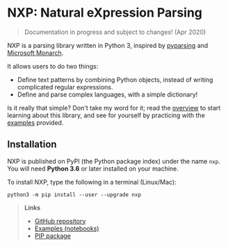 
# NXP: Natural eXpression Parsing

> Documentation in progress and subject to changes! (Apr 2020)

NXP is a parsing library written in Python 3, inspired by [pyparsing](https://github.com/pyparsing/pyparsing) and [Microsoft Monarch](https://microsoft.github.io/monaco-editor/monarch.html). 

It allows users to do two things:

- Define text patterns by combining Python objects, instead of writing complicated regular expressions.
- Define and parse complex languages, with a simple dictionary!

Is it really that simple? Don't take my word for it; read the [overview](overview) to start learning about this library, and see for yourself by practicing with the [examples](https://github.com/jhadida/nxp/tree/master/examples) provided.

## Installation

NXP is published on PyPI (the Python package index) under the name `nxp`. You will need **Python 3.6** or later installed on your machine.

To install NXP, type the following in a terminal (Linux/Mac):
```
python3 -m pip install --user --upgrade nxp
```

> **Links**
>
> - [GitHub repository](https://github.com/jhadida/nxp)
> - [Examples (notebooks)](https://github.com/jhadida/nxp/tree/master/examples)
> - [PIP package](https://pypi.org/project/nxp/)
